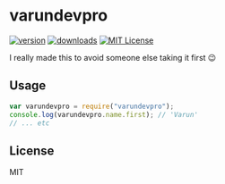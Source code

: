 # varundevpro

[![version](https://img.shields.io/npm/v/varundevpro.svg?style=flat-square)](http://npm.im/varundevpro)
[![downloads](https://img.shields.io/npm/dm/varundevpro.svg?style=flat-square)](http://npm-stat.com/charts.html?package=varundevpro)
[![MIT License](https://img.shields.io/npm/l/varundevpro.svg?style=flat-square)](http://opensource.org/licenses/MIT)

I really made this to avoid someone else taking it first 😉

## Usage

```javascript
var varundevpro = require("varundevpro");
console.log(varundevpro.name.first); // 'Varun'
// ... etc
```

## License

MIT
